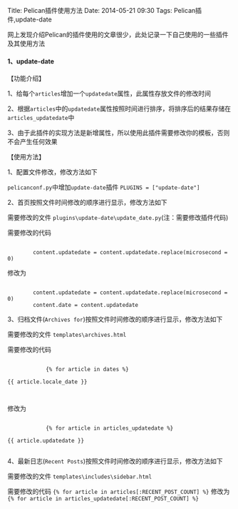 Title: Pelican插件使用方法
Date: 2014-05-21 09:30
Tags: Pelican插件,update-date

网上发现介绍Pelican的插件使用的文章很少，此处记录一下自己使用的一些插件及其使用方法

#### **1、update-date**

【功能介绍】

1、给每个`articles`增加一个`updatedate`属性，此属性存放文件的修改时间

2、根据`articles`中的`updatedate`属性按照时间进行排序，将排序后的结果存储在`articles_updatedate`中

3、由于此插件的实现方法是新增属性，所以使用此插件需要修改你的模板，否则不会产生任何效果

【使用方法】

1、配置文件修改，修改方法如下

`pelicanconf.py`中增加`update-date`插件 `PLUGINS = ["update-date"]`


2、首页按照文件时间修改的顺序进行显示，修改方法如下

需要修改的文件 `plugins\update-date\update_date.py`(注：需要修改插件代码)

需要修改的代码

<code>
        content.updatedate = content.updatedate.replace(microsecond = 0)
</code>

修改为 

<code>
        content.updatedate = content.updatedate.replace(microsecond = 0)    
        content.date = content.updatedate
</code>

3、归档文件(`Archives for`)按照文件时间修改的顺序进行显示，修改方法如下

需要修改的文件 `templates\archives.html`

需要修改的代码

<code>
            {% for article in dates %}
                <dt>{{ article.locale_date }}</dt>
 </code>

修改为

<code>
            {% for article in articles_updatedate %}
                <dt>{{ article.updatedate }}</dt>
</code>

4、最新日志(`Recent Posts`)按照文件时间修改的顺序进行显示，修改方法如下

需要修改的文件 `templates\includes\sidebar.html`

需要修改的代码 `{% for article in articles[:RECENT_POST_COUNT] %}` 修改为 `{% for article in articles_updatedate[:RECENT_POST_COUNT] %}`
